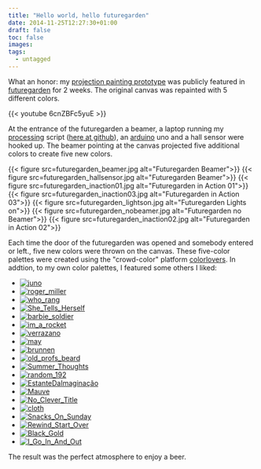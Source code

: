 ```yaml
---
title: "Hello world, hello futuregarden"
date: 2014-11-25T12:27:30+01:00
draft: false
toc: false
images:
tags:
  - untagged
---
```



What an honor: my [projection painting prototype](http://digit.alitility.com/visualitility/projection-painting-prototype/ "Projection Painting Prototype") was publicly featured in [futuregarden](https://www.facebook.com/futuregarden) for 2 weeks. The original canvas was repainted with 5 different colors.

{{< youtube 6cnZBFc5yuE >}}

At the entrance of the futuregarden a beamer, a laptop running my [processing](https://processing.org/) script ([here at github](https://github.com/sektionschef/proiezione)), an [arduino](http://www.arduino.cc/) uno and a hall sensor were hooked up. The beamer pointing at the canvas projected five additional colors to create five new colors.

{{< figure src=futuregarden_beamer.jpg alt="Futuregarden Beamer">}}
{{< figure src=futuregarden_hallsensor.jpg alt="Futuregarden Beamer">}}
{{< figure src=futuregarden_inaction01.jpg alt="Futuregarden in Action 01">}}
{{< figure src=futuregarden_inaction03.jpg alt="Futuregarden in Action 03">}}
{{< figure src=futuregarden_lightson.jpg alt="Futuregarden Lights on">}}
{{< figure src=futuregarden_nobeamer.jpg alt="Futuregarden no Beamer">}}
{{< figure src=futuregarden_inaction02.jpg alt="Futuregarden in Action 02">}}

Each time the door of the futuregarden was opened and somebody entered or left., five new colors were thrown on the canvas. These five-color palettes were created using the "crowd-color" platform [colorlovers](http://www.colourlovers.com/). In addtion, to my own color palettes, I featured some others I liked:

- [![juno](http://www.colourlovers.com/images/badges/pw/3388/3388285_juno.png)](http://www.colourlovers.com/palette/3388285/juno?widths=1)
- [![roger_miller](http://www.colourlovers.com/images/badges/pw/3393/3393359_roger_miller.png)](http://www.colourlovers.com/palette/3393359/roger_miller?widths=1)
- [![who_rang](http://www.colourlovers.com/images/badges/pw/3399/3399500_who_rang.png)](http://www.colourlovers.com/palette/3399500/who_rang?widths=1)
- [![She_Tells_Herself](http://www.colourlovers.com/images/badges/pw/3367/3367669_She_Tells_Herself.png)](http://www.colourlovers.com/palette/3367669/She_Tells_Herself?widths=1)
- [![barbie_soldier](http://www.colourlovers.com/images/badges/p/3399/3399454_barbie_soldier.png)](http://www.colourlovers.com/palette/3399454/barbie_soldier)
- [![im_a_rocket](http://www.colourlovers.com/images/badges/p/3399/3399464_im_a_rocket.png)](http://www.colourlovers.com/palette/3399464/im_a_rocket)
- [![verrazano](http://www.colourlovers.com/images/badges/p/3399/3399484_verrazano.png)](http://www.colourlovers.com/palette/3399484/verrazano)
- [![may](http://www.colourlovers.com/images/badges/pw/3419/3419291_may.png)](http://www.colourlovers.com/palette/3419291/may?widths=1)
- [![brunnen](http://www.colourlovers.com/images/badges/pw/3419/3419301_brunnen.png)](http://www.colourlovers.com/palette/3419301/brunnen?widths=1)
- [![old_profs_beard](http://www.colourlovers.com/images/badges/pw/3419/3419311_old_profs_beard.png)](http://www.colourlovers.com/palette/3419311/old_profs_beard?widths=1)
- [![Summer_Thoughts](http://www.colourlovers.com/images/badges/pw/3419/3419289_Summer_Thoughts.png)](http://www.colourlovers.com/palette/3419289/Summer_Thoughts?widths=1)
- [![random_192](http://www.colourlovers.com/images/badges/pw/3531/3531033_random_192.png)](http://www.colourlovers.com/palette/3531033/random_192?widths=1)
- [![EstanteDaImaginação](http://www.colourlovers.com/images/badges/p/3531/3531024_EstanteDaImaginao.png)](http://www.colourlovers.com/palette/3531024/EstanteDaImagina%C3%A7%C3%A3o)
- [![Mauve](http://www.colourlovers.com/images/badges/p/3531/3531020_Mauve.png)](http://www.colourlovers.com/palette/3531020/Mauve)
- [![No_Clever_Title](http://www.colourlovers.com/images/badges/p/3531/3531018_No_Clever_Title.png)](http://www.colourlovers.com/palette/3531018/No_Clever_Title)
- [![cloth](http://www.colourlovers.com/images/badges/p/3531/3531016_cloth.png)](http://www.colourlovers.com/palette/3531016/cloth)
- [![Snacks_On_Sunday](http://www.colourlovers.com/images/badges/pw/3531/3531012_Snacks_On_Sunday.png)](http://www.colourlovers.com/palette/3531012/Snacks_On_Sunday?widths=1)
- [![Rewind_Start_Over](http://www.colourlovers.com/images/badges/pw/3531/3531008_Rewind_Start_Over.png)](http://www.colourlovers.com/palette/3531008/Rewind_Start_Over?widths=1)
- [![Black_Gold](http://www.colourlovers.com/images/badges/pw/3530/3530997_Black_Gold.png)](http://www.colourlovers.com/palette/3530997/Black_Gold?widths=1)
- [![I_Go_In_And_Out](http://www.colourlovers.com/images/badges/pw/3530/3530990_I_Go_In_And_Out.png)](http://www.colourlovers.com/palette/3530990/I_Go_In_And_Out?widths=1)

The result was the perfect atmosphere to enjoy a beer.
